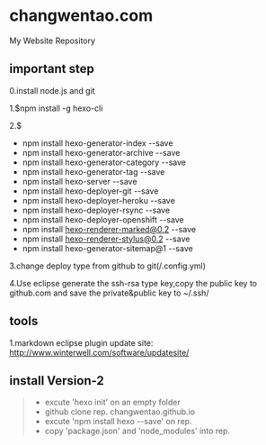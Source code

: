 changwentao.com
=================

My Website Repository

## important step
0.install node.js and git
 
1.$npm install -g hexo-cli

2.$
* npm install hexo-generator-index --save
* npm install hexo-generator-archive --save
* npm install hexo-generator-category --save
* npm install hexo-generator-tag --save
* npm install hexo-server --save
* npm install hexo-deployer-git --save
* npm install hexo-deployer-heroku --save
* npm install hexo-deployer-rsync --save
* npm install hexo-deployer-openshift --save
* npm install hexo-renderer-marked@0.2 --save
* npm install hexo-renderer-stylus@0.2 --save
* npm install hexo-generator-sitemap@1 --save

3.change deploy type from github to git(/.config.yml)

4.Use eclipse generate the ssh-rsa type key,copy the public key to github.com and save the private&public key to ~/.ssh/

## tools
1.markdown eclipse plugin update site:
http://www.winterwell.com/software/updatesite/



## install Version-2
>*   excute 'hexo init' on an empty folder
>*   github clone rep. changwentao.github.io
>*   excute 'npm install hexo --save' on rep.
>*   copy 'package.json' and 'node_modules' into rep.